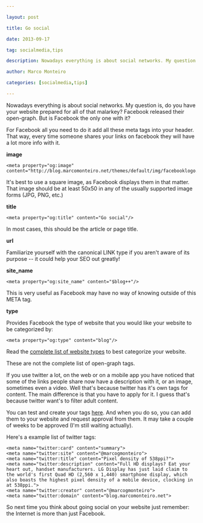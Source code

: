 ---
layout: post
title: Go social
date: 2013-09-17
tag: socialmedia,tips
description: Nowadays everything is about social networks. My question is, do you have your website prepared for all of that malarkey? Facebook released their open-graph. But is Facebook the only one
author: Marco Monteiro
categories: [socialmedia,tips]
---

Nowadays everything is about social networks. My question is, do you have your website prepared for all of that malarkey? Facebook released their open-graph. But is Facebook the only one with it? 
<!--more-->

For Facebook all you need to do it add all these meta tags into your header. That way, every time someone shares your links on facebook they will have a lot more info with it.

**image** 

	<meta property="og:image" content="http://blog.marcomonteiro.net/themes/default/img/facebooklogo.jpg"/>
	
It's best to use a square image, as Facebook displays them in that matter. That image should be at least 50x50 in any of the usually supported image forms (JPG, PNG, etc.)

**title**

	<meta property="og:title" content="Go social"/>

In most cases, this should be the article or page title.

**url**

<meta property="og:url" content="http://blog.marcomonteiro.net"/>

Familiarize yourself with the canonical LINK type if you aren't aware of its purpose -- it could help your SEO out greatly!

**site_name**

	<meta property="og:site_name" content="$blog++"/>

This is very useful as Facebook may have no way of knowing outside of this META tag.

**type**

Provides Facebook the type of website that you would like your website to be categorized by:

	<meta property="og:type" content="blog"/>
	
Read the [complete list of website types](http://developers.facebook.com/docs/opengraph/#types) to best categorize your website.

These are not the complete list of open-graph tags.

If you use twitter a lot, on the web or on a mobile app you have noticed that some of the links people share now have a description with it, or an image, sometimes even a video. Well that's because twitter has it's own tags for content. The main difference is that you have to apply for it. I guess that's because twitter want's to filter adult content.

You can test and create your tags [here](https://dev.twitter.com/docs/cards/validation/validator). And when you do so, you can add them to your website and request approval from them. It may take a couple of weeks to be approved (I'm still waiting actually).

Here's a example list of twitter tags:

  	<meta name="twitter:card" content="summary">
  	<meta name="twitter:site" content="@marcogmonteiro">
  	<meta name="twitter:title" content="Pixel density of 538ppi?">
  	<meta name="twitter:description" content="Full HD displays? Eat your heart out, handset manufacturers. LG Display has just laid claim to the world's first Quad HD (2,560 x 1,440) smartphone display, which also boasts the highest pixel density of a mobile device, clocking in at 538ppi.">
  	<meta name="twitter:creator" content="@marcogmonteiro">
 	<meta name="twitter:domain" content="blog.marcomonteiro.net">

So next time you think about going social on your website just remember: the Internet is more than just Facebook.